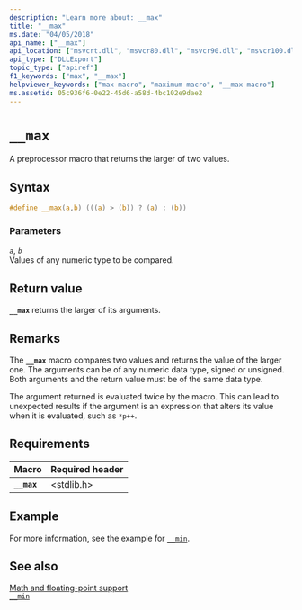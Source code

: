 ```yaml
---
description: "Learn more about: __max"
title: "__max"
ms.date: "04/05/2018"
api_name: ["__max"]
api_location: ["msvcrt.dll", "msvcr80.dll", "msvcr90.dll", "msvcr100.dll", "msvcr100_clr0400.dll", "msvcr110.dll", "msvcr110_clr0400.dll", "msvcr120.dll", "msvcr120_clr0400.dll", "ucrtbase.dll"]
api_type: ["DLLExport"]
topic_type: ["apiref"]
f1_keywords: ["max", "__max"]
helpviewer_keywords: ["max macro", "maximum macro", "__max macro"]
ms.assetid: 05c936f6-0e22-45d6-a58d-4bc102e9dae2
---
```

# `__max`

A preprocessor macro that returns the larger of two values.

## Syntax

```C
#define __max(a,b) (((a) > (b)) ? (a) : (b))
```

### Parameters

*`a`*, *`b`*\
Values of any numeric type to be compared.

## Return value

**`__max`** returns the larger of its arguments.

## Remarks

The **`__max`** macro compares two values and returns the value of the larger one. The arguments can be of any numeric data type, signed or unsigned. Both arguments and the return value must be of the same data type.

The argument returned is evaluated twice by the macro. This can lead to unexpected results if the argument is an expression that alters its value when it is evaluated, such as `*p++`.

## Requirements

|Macro|Required header|
|-------------|---------------------|
|**`__max`**|\<stdlib.h>|

## Example

For more information, see the example for [`__min`](min.md).

## See also

[Math and floating-point support](../floating-point-support.md)\
[`__min`](min.md)
